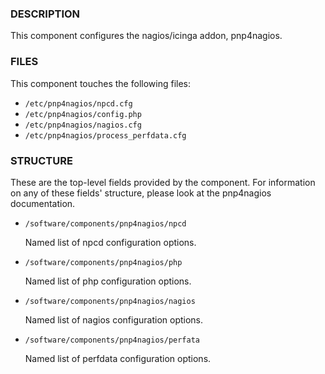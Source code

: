 
### DESCRIPTION

This component configures the nagios/icinga addon, pnp4nagios.

### FILES

This component touches the following files:

- `/etc/pnp4nagios/npcd.cfg`
- `/etc/pnp4nagios/config.php`
- `/etc/pnp4nagios/nagios.cfg`
- `/etc/pnp4nagios/process_perfdata.cfg`

### STRUCTURE

These are the top-level fields provided by the component. For
information on any of these fields' structure, please look at the pnp4nagios
documentation.

- `/software/components/pnp4nagios/npcd`

    Named list of npcd configuration options.

- `/software/components/pnp4nagios/php`

    Named list of php configuration options.

- `/software/components/pnp4nagios/nagios`

    Named list of nagios configuration options.

- `/software/components/pnp4nagios/perfata`

    Named list of perfdata configuration options.
